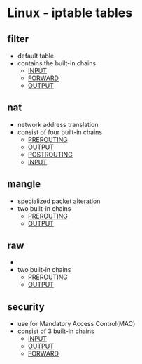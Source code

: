 # Linux - iptable tables

## filter

- default table
- contains the built-in chains
  - [INPUT](linux-iptables-chains.md#input)
  - [FORWARD]()
  - [OUTPUT](linux-iptables-chains.md#output)

## nat

- network address translation
- consist of four built-in chains
  - [PREROUTING](linux-iptables-chains.md#prerouting)
  - [OUTPUT](linux-iptables-chains.md#output)
  - [POSTROUTING](linux-iptables-chains.md#postrouting)
  - [INPUT](linux-iptables-chains.md#input)

## mangle

- specialized packet alteration
- two built-in chains
  - [PREROUTING](linux-iptables-chains.md#prerouting)
  - [OUTPUT](linux-iptables-chains.md#output)

## raw

-
- two built-in chains
  - [PREROUTING](linux-iptables-chains.md#prerouting)
  - [OUTPUT](linux-iptables-chains.md#output)

## security

- use for Mandatory Access Control(MAC)
- consist of 3 built-in chains
  - [INPUT](linux-iptables-chains.md#input)
  - [OUTPUT](linux-iptables-chains.md#output)
  - [FORWARD](linux-iptables-chains.md#forward)
